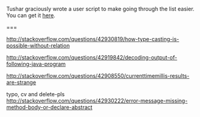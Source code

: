Tushar graciously wrote a user script to make going through the list easier. You can get it [here](https://github.com/tusharjadhav219/Userscript-for-delete-candidates).

===

http://stackoverflow.com/questions/42930819/how-type-casting-is-possible-without-relation

http://stackoverflow.com/questions/42919842/decoding-output-of-following-java-program

http://stackoverflow.com/questions/42908550/currenttimemillis-results-are-strange

typo, cv and delete-pls http://stackoverflow.com/questions/42930222/error-message-missing-method-body-or-declare-abstract
